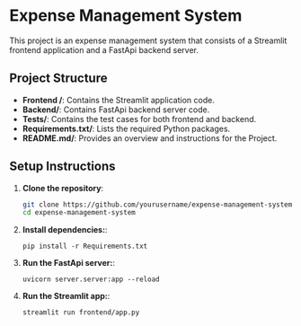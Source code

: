 # Expense Management System

This project is an expense management system that consists of a Streamlit frontend application and a FastApi backend server.

## Project Structure 
- **Frontend /**: Contains the Streamlit application code.
- **Backend/**: Contains FastApi backend server code.
- **Tests/**: Contains the test cases for both frontend and backend.
- **Requirements.txt/**: Lists the required Python packages.
- **README.md/**: Provides an overview and instructions for the Project.

## Setup Instructions

1.  **Clone the repository**:
    ```bash
    git clone https://github.com/yourusername/expense-management-system
    cd expense-management-system
    ```
1.  **Install dependencies:**:
    ```commandline
    pip install -r Requirements.txt
    ```
1.  **Run the FastApi server:**:
    ```commandline
    uvicorn server.server:app --reload
    ```
1.  **Run the Streamlit app:**:
    ```commandline
    streamlit run frontend/app.py
    ```